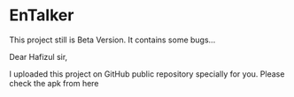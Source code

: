 # EnTalker
This project still is Beta Version. It contains some bugs... 


Dear Hafizul sir,

I uploaded this project on GitHub public repository specially for you. Please check the apk from here
